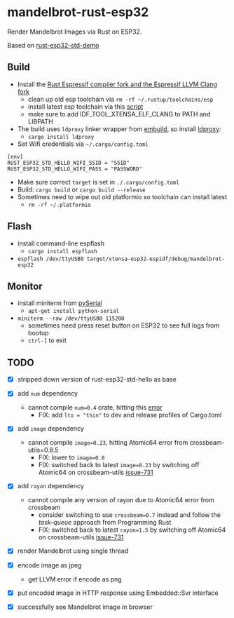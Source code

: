 # mandelbrot-rust-esp32

Render Mandelbrot Images via Rust on ESP32.

Based on [rust-esp32-std-demo](https://github.com/ivmarkov/rust-esp32-std-demo)

## Build

- Install the [Rust Espressif compiler fork and the Espressif LLVM Clang fork](https://github.com/esp-rs/rust) 
  - clean up old esp toolchain via `rm -rf ~/.rustup/toolchains/esp`
  - install latest esp toolchain via this [script](https://github.com/esp-rs/rust-build/blob/main/install-rust-toolchain.sh)
  - make sure to add IDF_TOOL_XTENSA_ELF_CLANG to PATH and LIBPATH
- The build uses `ldproxy` linker wrapper from [embuild](https://crates.io/crates/embuild), so install [ldproxy](https://crates.io/crates/embuild/ldproxy):
  - `cargo install ldproxy`
- Set Wifi credentials via `~/.cargo/config.toml`

```
[env]
RUST_ESP32_STD_HELLO_WIFI_SSID = "SSID"
RUST_ESP32_STD_HELLO_WIFI_PASS = "PASSWORD"
```
- Make sure correct `target` is set in `./.cargo/config.toml`
- Build: `cargo build` or `cargo build --release`
- Sometimes need to wipe out old platformio so toolchain can install latest
  - `rm -rf ~/.platformio`

## Flash

- install command-line espflash
  - `cargo install espflash`
- `espflash /dev/ttyUSB0 target/xtensa-esp32-espidf/debug/mandelbrot-esp32`

## Monitor
- install miniterm from [pySerial](https://pyserial.readthedocs.io/en/latest/pyserial.html)
  - `apt-get install python-serial`
- `miniterm --raw /dev/ttyUSB0 115200`
  - sometimes need press reset button on ESP32 to see full logs from bootup
  - `ctrl-]` to exit

## TODO 

- [X] stripped down version of rust-esp32-std-hello as base
- [X] add `num` dependency
  - cannot compile `num=0.4` crate, hitting this [error](https://github.com/espressif/llvm-project/issues/13)
    - FIX: add `lto = "thin"` to dev and release profiles of Cargo.toml 
- [X] add `image` dependency
  - cannot compile `image=0.23`, hitting Atomic64 error from crossbeam-utils=0.8.5
    - FIX: lower to `image=0.8`
    - FIX: switched back to latest `image=0.23` by switching off Atomic64 on crossbeam-utils [issue-731](https://github.com/crossbeam-rs/crossbeam/issues/731)
- [X] add `rayon` dependency 
  - cannot compile any version of rayon due to Atomic64 error from crossbeam
    - consider switching to use `crossbeam=0.7` instead and follow the _task-queue_ approach from Programming Rust 
    - FIX: switched back to latest `rayon=1.5` by switching off Atomic64 on crossbeam-utils [issue-731](https://github.com/crossbeam-rs/crossbeam/issues/731)
- [X] render Mandelbrot using single thread
- [X] encode image as jpeg
  - get LLVM error if encode as png
- [X] put encoded image in HTTP response using Embedded::Svr interface
- [X] successfully see Mandelbrot image in browser


